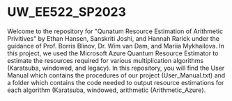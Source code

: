 # UW_EE522_SP2023
Welcome to the repository for "Qunatum Resource Estimation of Arithmetic Privitives" by Ethan Hansen, Sanskriti Joshi, and Hannah Rarick under the guidance of Prof. Borris Blinov, Dr. Wim van Dam, and Mariia Mykhailova.  In this project, we used the Microsoft Azure Quantum Resource Estimator to estimate the resources required for various multiplication algorithms (Karatsuba, windowed, and legacy). In this repository, you will find the User Manual which  contains the procedures of our project (User_Manual.txt) and a folder which contains the code needed to output resource estimations for each algorithm (Karatsuba, windowed, arithmetic (Arithmetic_Azure).
